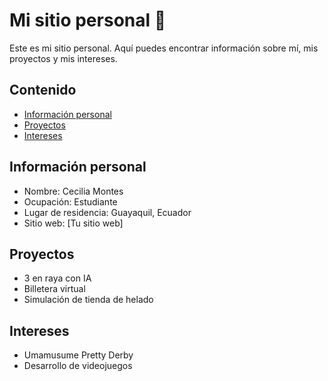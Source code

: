 # Mi sitio personal 💫
Este es mi sitio personal. Aquí puedes encontrar información sobre mí, mis
proyectos y mis intereses.
## Contenido
* [Información personal](#información-personal)
* [Proyectos](#proyectos)
* [Intereses](#intereses)
## Información personal
* Nombre: Cecilia Montes
* Ocupación: Estudiante
* Lugar de residencia: Guayaquil, Ecuador
* Sitio web: [Tu sitio web]
## Proyectos
* 3 en raya con IA
* Billetera virtual
* Simulación de tienda de helado
## Intereses
* Umamusume Pretty Derby
* Desarrollo de videojuegos
<!--
**cimontesm/cimontesm** is a ✨ _special_ ✨ repository because its `README.md` (this file) appears on your GitHub profile.

Here are some ideas to get you started:

- 🔭 I’m currently working on ...
- 🌱 I’m currently learning ...
- 👯 I’m looking to collaborate on ...
- 🤔 I’m looking for help with ...
- 💬 Ask me about ...
- 📫 How to reach me: ...
- 😄 Pronouns: ...
- ⚡ Fun fact: ...
-->
